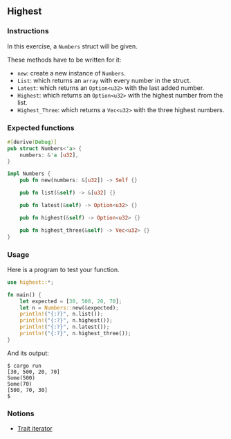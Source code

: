 ## Highest

### Instructions

In this exercise, a `Numbers` struct will be given.

These methods have to be written for it:

- `new`: create a new instance of `Numbers`.
- `List`: which returns an `array` with every number in the struct.
- `Latest`: which returns an `Option<u32>` with the last added number.
- `Highest`: which returns an `Option<u32>` with the highest number from the list.
- `Highest_Three`: which returns a `Vec<u32>` with the three highest numbers.

### Expected functions

```rust
#[derive(Debug)]
pub struct Numbers<'a> {
    numbers: &'a [u32],
}

impl Numbers {
    pub fn new(numbers: &[u32]) -> Self {}

    pub fn list(&self) -> &[u32] {}

    pub fn latest(&self) -> Option<u32> {}

    pub fn highest(&self) -> Option<u32> {}

    pub fn highest_three(&self) -> Vec<u32> {}
}
```

### Usage

Here is a program to test your function.

```rust
use highest::*;

fn main() {
    let expected = [30, 500, 20, 70];
    let n = Numbers::new(&expected);
    println!("{:?}", n.list());
    println!("{:?}", n.highest());
    println!("{:?}", n.latest());
    println!("{:?}", n.highest_three());
}
```

And its output:

```console
$ cargo run
[30, 500, 20, 70]
Some(500)
Some(70)
[500, 70, 30]
$
```

### Notions

- [Trait iterator](https://doc.rust-lang.org/std/iter/trait.Iterator.html)
